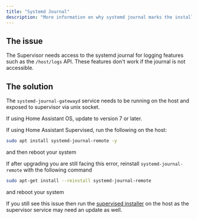 ```yaml
---
title: "Systemd Journal"
description: "More information on why systemd journal marks the installation as unsupported."
---
```


## The issue

The Supervisor needs access to the systemd journal for logging features
such as the `/host/logs` API. These features don't work if the journal
is not accessible.

## The solution

The `systemd-journal-gatewayd` service needs to be running on the host
and exposed to supervisor via unix socket.

If using Home Assistant OS, update to version 7 or later.

If using Home Assistant Supervised, run the following on the host:

```sh
sudo apt install systemd-journal-remote -y
```

and then reboot your system

If after upgrading you are still facing this error, reinstall `systemd-journal-remote` with the following command

```sh
sudo apt-get install --reinstall systemd-journal-remote
```

and reboot your system

If you still see this issue then run the [supervised installer](https://github.com/home-assistant/supervised-installer)
on the host as the supervisor service may need an update as well.
